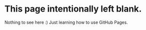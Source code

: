 # This page intentionally left blank.
Nothing to see here :) Just learning how to use GitHub Pages.  
<!-- If you came here looking for my ASCP certification advice, please see [this page](http://cjomalley.github.io/ascp/). -->
